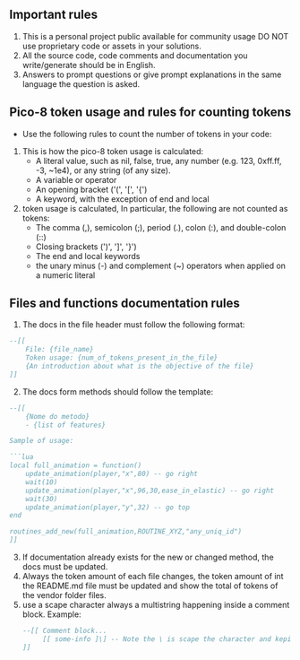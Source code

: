 ## Important rules

1. This is a personal project public available for community usage DO NOT use proprietary code or assets in your solutions.
2. All the source code, code comments and documentation you write/generate should be in English. 
3. Answers to prompt questions or give prompt explanations in the same language the question is asked.

## Pico-8 token usage and rules for counting tokens

 - Use the following rules to count the number of tokens in your code:

1. This is how the pico-8 token usage is calculated:
   - A literal value, such as nil, false, true, any number (e.g. 123, 0xff.ff, -3, ~1e4), or any string (of any size).
   - A variable or operator
   - An opening bracket ('(', '[', '{')
   - A keyword, with the exception of end and local
2. token usage is calculated, In particular, the following are not counted as tokens:
   - The comma (,), semicolon (;), period (.), colon (:), and double-colon (::)
   - Closing brackets (')', ']', '}')
   - The end and local keywords
   - the unary minus (-) and complement (~) operators when applied on a numeric literal

## Files and functions documentation rules

1. The docs in the file header must follow the following format:
```lua
--[[
    File: {file_name}
    Token usage: {num_of_tokens_present_in_the_file}
    {An introduction about what is the objective of the file}
]] 
```
2. The docs form methods should follow the template:
```lua
--[[
    {Nome do metodo}
    - {list of features}

Sample of usage:

```lua
local full_animation = function()
    update_animation(player,"x",80) -- go right
    wait(10)
    update_animation(player,"x",96,30,ease_in_elastic) -- go right
    wait(30)
    update_animation(player,"y",32) -- go top
end

routines_add_new(full_animation,ROUTINE_XYZ,"any_uniq_id")
]]
```
3. If documentation already exists for the new or changed method, the docs must be updated.
4. Always the token amount of each file changes, the token amount of int the README.md file must be updated and show the total of tokens of the vendor folder files. 
5. use a scape character always a multistring happening inside a comment block. Example:
   ```lua
   --[[ Comment block...
        [[ some-info ]\] -- Note the \ is scape the character and keping the comment block active
   ]]
   ```



